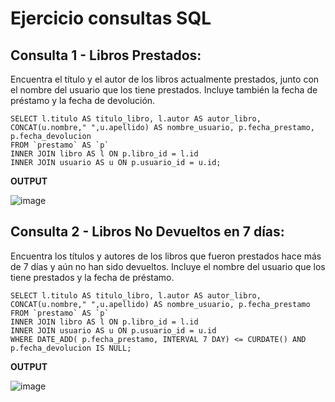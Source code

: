 # Ejercicio consultas SQL

## Consulta 1 - Libros Prestados:

Encuentra el título y el autor de los libros actualmente prestados, junto con el nombre del usuario que los tiene prestados. Incluye también la fecha de préstamo y la fecha de devolución.

```mysql
SELECT l.titulo AS titulo_libro, l.autor AS autor_libro, CONCAT(u.nombre," ",u.apellido) AS nombre_usuario, p.fecha_prestamo, p.fecha_devolucion
FROM `prestamo` AS `p`
INNER JOIN libro AS l ON p.libro_id = l.id
INNER JOIN usuario AS u ON p.usuario_id = u.id;
```

**OUTPUT**

![image](https://github.com/Megasorfer20/Prueba-tecnica-Applus-Esteban-Ruiz/assets/123566003/1a051968-bffc-47b3-b7ee-71693878fc7c)


## Consulta 2 - Libros No Devueltos en 7 días:

Encuentra los títulos y autores de los libros que fueron prestados hace más de 7 días y aún no han sido devueltos. Incluye el nombre del usuario que los tiene prestados y la fecha de préstamo.

```mysql
SELECT l.titulo AS titulo_libro, l.autor AS autor_libro, CONCAT(u.nombre," ",u.apellido) AS nombre_usuario, p.fecha_prestamo
FROM `prestamo` AS `p`
INNER JOIN libro AS l ON p.libro_id = l.id
INNER JOIN usuario AS u ON p.usuario_id = u.id
WHERE DATE_ADD( p.fecha_prestamo, INTERVAL 7 DAY) <= CURDATE() AND p.fecha_devolucion IS NULL;
```

**OUTPUT**

![image](https://github.com/Megasorfer20/Prueba-tecnica-Applus-Esteban-Ruiz/assets/123566003/4b66f9cf-1670-4658-937a-c7fab117eb00)

